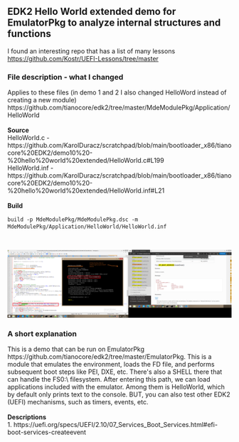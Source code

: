 <h2>EDK2 Hello World extended demo for EmulatorPkg to analyze internal structures and functions</h2>

I found an interesting repo that has a list of many lessons https://github.com/Kostr/UEFI-Lessons/tree/master

<h3>File description - what I changed</h3>
Applies to these files (in demo 1 and 2 I also changed HelloWord instead of creating a new module)
https://github.com/tianocore/edk2/tree/master/MdeModulePkg/Application/HelloWorld
<br /><br />
<b>Source</b><br />
HelloWorld.c - https://github.com/KarolDuracz/scratchpad/blob/main/bootloader_x86/tianocore%20EDK2/demo10%20-%20hello%20world%20extended/HelloWorld.c#L199 <br />
HelloWorld.inf - https://github.com/KarolDuracz/scratchpad/blob/main/bootloader_x86/tianocore%20EDK2/demo10%20-%20hello%20world%20extended/HelloWorld.inf#L21 <br />
<br />
<b>Build</b> <br />

```
build -p MdeModulePkg/MdeModulePkg.dsc -m MdeModulePkg/Application/HelloWorld/HelloWorld.inf
```

<br />

![dump](https://github.com/KarolDuracz/scratchpad/blob/main/bootloader_x86/tianocore%20EDK2/demo10%20-%20hello%20world%20extended/344%20-%2027-09-2025%20-%20cd.png?raw=true)

<h3>A short explanation</h3>
This is a demo that can be run on EmulatorPkg https://github.com/tianocore/edk2/tree/master/EmulatorPkg. This is a module that emulates the environment, loads the FD file, and performs subsequent boot steps like PEI, DXE, etc. There's also a SHELL there that can handle the FS0:\ filesystem. After entering this path, we can load applications included with the emulator. Among them is HelloWorld, which by default only prints text to the console. BUT, you can also test other EDK2 (UEFI) mechanisms, such as timers, events, etc.
<br /><br />
<b>Descriptions</b><br />
1. https://uefi.org/specs/UEFI/2.10/07_Services_Boot_Services.html#efi-boot-services-createevent
